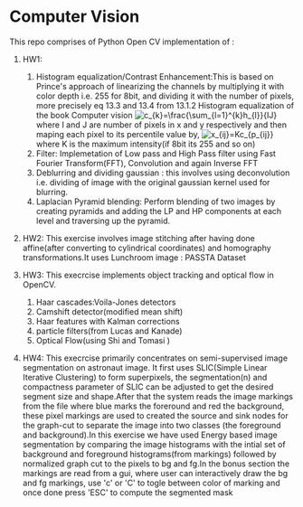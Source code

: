 # Computer Vision

This repo comprises of Python Open CV implementation of :
 1. HW1:

    1. Histogram equalization/Contrast Enhancement:This is based on Prince's approach of linearizing the channels by multiplying
it with color depth i.e. 255 for 8bit, and dividing it with the number of pixels, more precisely eq 13.3 and 13.4 from 13.1.2 Histogram equalization of the book Computer vision <img src="https://latex.codecogs.com/gif.latex?c_{k}=\frac{\sum_{l=1}^{k}h_{l}}{IJ}" title="c_{k}=\frac{\sum_{l=1}^{k}h_{l}}{IJ}" /> where I and J are number of pixels in x and y respectively and then maping each pixel to its percentile value by, <img src="https://latex.codecogs.com/gif.latex?x_{ij}=Kc_{p_{ij}}" title="x_{ij}=Kc_{p_{ij}}" /> where K is the maximum intensity(if 8bit its 255 and so on)
    2. Filter: Implemetation of Low pass and High Pass filter using Fast Fourier Transform(FFT), Convolution and again Inverse FFT
    3. Deblurring and dividing gaussian : this involves using deconvolution i.e. dividing of image with the original gaussian kernel used for blurring.
    4. Laplacian Pyramid blending: Perform blending of two images by creating pyramids and adding the LP and HP components at each level and traversing up the pyramid.
 2. HW2:
This exercise involves image stitching after having done affine(after converting to cylindrical coordinates) and homography transformations.It uses Lunchroom image : PASSTA Dataset
 3. HW3:
This execrcise implements object tracking and optical flow in OpenCV.
    1. Haar cascades:Voila-Jones detectors
    2. Camshift detector(modified mean shift)
    3. Haar features with Kalman corrections
    4. particle filters(from Lucas and Kanade)
    5. Optical Flow(using Shi and Tomasi )
 4. HW4:
This execrcise primarily concentrates on semi-supervised image segmentation on astronaut image.
It first uses SLIC(Simple Linear Iterative Clustering) to form superpixels, the segmentation(n) and compactness parameter of SLIC can be adjusted to get the desired segment size and shape.After that the system reads the image markings from the file where blue marks the foreround and red the background, these pixel markings are used to created the source and sink nodes for the graph-cut to separate the image into two classes (the foreground and background).In this exercise we have used Energy based image segmentation by comparing the image histograms with the intial set of background and foreground histograms(from markings) followed by normalized graph cut to the pixels to bg and fg.In the bonus section the markings are read from a gui, where user can interactively draw the bg and fg markings, use 'c' or 'C' to togle between color of marking and once done press 'ESC' to compute the segmented mask
